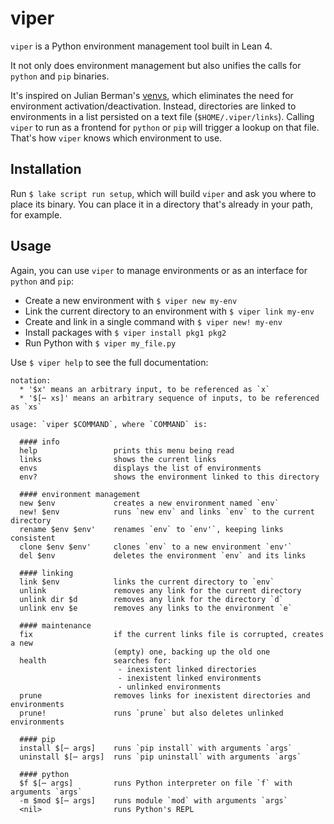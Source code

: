 # viper

`viper` is a Python environment management tool built in Lean 4.

It not only does environment management but also unifies the calls for `python` and `pip` binaries.

It's inspired on Julian Berman's [venvs](https://pypi.org/project/venvs/), which eliminates the need for environment activation/deactivation.
Instead, directories are linked to environments in a list persisted on a text file (`$HOME/.viper/links`).
Calling `viper` to run as a frontend for `python` or `pip` will trigger a lookup on that file.
That's how `viper` knows which environment to use.

## Installation

Run `$ lake script run setup`, which will build `viper` and ask you where to place its binary.
You can place it in a directory that's already in your path, for example.

## Usage

Again, you can use `viper` to manage environments or as an interface for `python` and `pip`:

* Create a new environment with `$ viper new my-env`
* Link the current directory to an environment with `$ viper link my-env`
* Create and link in a single command with `$ viper new! my-env`
* Install packages with `$ viper install pkg1 pkg2`
* Run Python with `$ viper my_file.py`

Use `$ viper help` to see the full documentation:

```text
notation:
  * '$x' means an arbitrary input, to be referenced as `x`
  * '$[⋯ xs]' means an arbitrary sequence of inputs, to be referenced as `xs`

usage: `viper $COMMAND`, where `COMMAND` is:

  #### info
  help                 prints this menu being read
  links                shows the current links
  envs                 displays the list of environments
  env?                 shows the environment linked to this directory

  #### environment management
  new $env             creates a new environment named `env`
  new! $env            runs `new env` and links `env` to the current directory
  rename $env $env'    renames `env` to `env'`, keeping links consistent
  clone $env $env'     clones `env` to a new environment `env'`
  del $env             deletes the environment `env` and its links

  #### linking
  link $env            links the current directory to `env`
  unlink               removes any link for the current directory
  unlink dir $d        removes any link for the directory `d`
  unlink env $e        removes any links to the environment `e`

  #### maintenance
  fix                  if the current links file is corrupted, creates a new
                       (empty) one, backing up the old one
  health               searches for:
                        - inexistent linked directories
                        - inexistent linked environments
                        - unlinked environments
  prune                removes links for inexistent directories and environments
  prune!               runs `prune` but also deletes unlinked environments

  #### pip
  install $[⋯ args]    runs `pip install` with arguments `args`
  uninstall $[⋯ args]  runs `pip uninstall` with arguments `args`

  #### python
  $f $[⋯ args]         runs Python interpreter on file `f` with arguments `args`
  -m $mod $[⋯ args]    runs module `mod` with arguments `args`
  <nil>                runs Python's REPL
```
